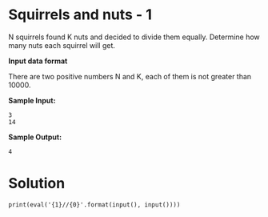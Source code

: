 # Squirrels and nuts - 1

N squirrels found K nuts and decided to divide them equally. Determine how many nuts each squirrel will get.

**Input data format**

There are two positive numbers N and K, each of them is not greater than 10000.

**Sample Input:**

```
3
14
```

**Sample Output:**

```
4
```

# Solution

```
print(eval('{1}//{0}'.format(input(), input())))
```